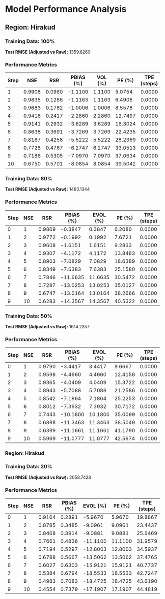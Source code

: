 # Model Performance Analysis

## Region: Hirakud
### Training Data: 100%

**Test RMSE (Adjusted vs Raw):** 1359.8260

### Performance Metrics

| Step | NSE  | RSR  | PBIAS (%) | VOL (%) | PE (%) | TPE (steps) |
|------|------|------|----------|---------|--------|-------------|
| 1    | 0.9908 | 0.0960 | -1.1100 | 1.1100  | 5.0754 | 0.0000      |
| 2    | 0.9835 | 0.1286 | -1.1163 | 1.1163  | 6.4908 | 0.0000      |
| 3    | 0.9683 | 0.1782 | -1.0006 | 1.0006  | 8.5578 | 0.0000      |
| 4    | 0.9416 | 0.2417 | -2.2860 | 2.2860  | 12.7497 | 0.0000     |
| 5    | 0.9141 | 0.2932 | -3.6289 | 3.6289  | 16.3024 | 0.0000     |
| 6    | 0.8638 | 0.3691 | -3.7269 | 3.7269  | 22.4235 | 0.0000     |
| 7    | 0.8187 | 0.4258 | -5.5222 | 5.5222  | 28.2369 | 0.0000     |
| 8    | 0.7728 | 0.4767 | -6.2747 | 6.2747  | 33.0513 | 0.0000     |
| 9    | 0.7186 | 0.5305 | -7.0970 | 7.0970  | 37.0634 | 0.0000     |
| 10   | 0.6750 | 0.5701 | -8.0854 | 8.0854  | 39.5042 | 0.0000     |

### Training Data: 80%

**Test RMSE (Adjusted vs Raw):** 1480.1344

### Performance Metrics

| Step | NSE  | RSR  | PBIAS (%) | EVOL (%) | PE (%) | TPE (steps) |
|------|------|------|----------|----------|--------|-------------|
| 0    | 1    | 0.9869 | -0.3847 | 0.3847  | 6.2080 | 0.0000      |
| 1    | 2    | 0.9772 | -0.1992 | 0.1992  | 7.6721 | 0.0000     |
| 2    | 3    | 0.9608 | -1.6151 | 1.6151  | 9.2833 | 0.0000     |
| 3    | 4    | 0.9307 | -4.1172 | 4.1172  | 13.8463 | 0.0000    |
| 4    | 5    | 0.8903 | -7.0829 | 7.0829  | 18.6389 | 0.0000    |
| 5    | 6    | 0.8349 | -7.6383 | 7.6383  | 25.1580 | 0.0000    |
| 6    | 7    | 0.7846 | -11.6635 | 11.6635 | 30.5472 | 0.0000    |
| 7    | 8    | 0.7287 | -13.0253 | 13.0253 | 35.0127 | 0.0000    |
| 8    | 9    | 0.6747 | -13.0164 | 13.0164 | 38.2666 | 0.0000    |
| 9    | 10   | 0.6283 | -14.3567 | 14.3567 | 40.5322 | 0.0000    |

### Training Data: 50%

**Test RMSE (Adjusted vs Raw):** 1614.2357

### Performance Metrics

| Step | NSE  | RSR  | PBIAS (%) | EVOL (%) | PE (%) | TPE (steps) |
|------|------|------|----------|----------|--------|-------------|
| 0    | 1    | 0.9790 | -3.4417 | 3.4417  | 8.6667 | 0.0000      |
| 1    | 2    | 0.9598 | -4.4660 | 4.4660  | 12.4156 | 0.0000     |
| 2    | 3    | 0.9365 | -4.0409 | 4.0409  | 15.3722 | 0.0000     |
| 3    | 4    | 0.8943 | -5.7088 | 5.7088  | 21.2586 | 0.0000     |
| 4    | 5    | 0.8542 | -7.1864 | 7.1864  | 25.2253 | 0.0000     |
| 5    | 6    | 0.8012 | -7.3932 | 7.3932  | 30.7172 | 0.0000     |
| 6    | 7    | 0.7443 | -10.1800 | 10.1800 | 35.0099 | 0.0000     |
| 7    | 8    | 0.6888 | -11.3463 | 11.3463 | 38.5049 | 0.0000     |
| 8    | 9    | 0.6389 | -11.1661 | 11.1661 | 41.1790 | 0.0000     |
| 9    | 10   | 0.5969 | -11.0777 | 11.0777 | 42.5974 | 0.0000     |

### Region: Hirakud
### Training Data: 20%

**Test RMSE (Adjusted vs Raw):** 2058.7428

### Performance Metrics

| Step | NSE  | RSR  | PBIAS (%) | EVOL (%) | PE (%) | TPE (steps) |
|------|------|------|----------|----------|--------|-------------|
| 0    | 1    | 0.9164 | 0.2891 | -5.9670 | 5.9670 | 19.8867     |
| 1    | 2    | 0.8785 | 0.3485 | -9.0961 | 9.0961 | 23.4437     |
| 2    | 3    | 0.8468 | 0.3914 | -9.0881 | 9.0881 | 25.6469     |
| 3    | 4    | 0.7661 | 0.4836 | -11.1100 | 11.1100 | 31.9579     |
| 4    | 5    | 0.7194 | 0.5297 | -12.8003 | 12.8003 | 34.5937     |
| 5    | 6    | 0.6788 | 0.5667 | -13.5062 | 13.5062 | 37.4765     |
| 6    | 7    | 0.6027 | 0.6303 | -15.9121 | 15.9121 | 40.7737     |
| 7    | 8    | 0.5384 | 0.6794 | -18.5533 | 18.5533 | 42.7247     |
| 8    | 9    | 0.4983 | 0.7083 | -18.4725 | 18.4725 | 43.6190     |
| 9    | 10   | 0.4554 | 0.7379 | -17.1907 | 17.1907 | 44.4819     |